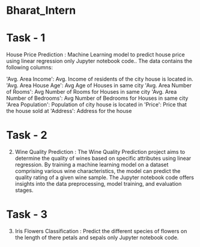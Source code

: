 # Bharat_Intern

# Task - 1
House Price Prediction :
Machine Learning model to predict house
price using linear regression only
Jupyter notebook code..
The data contains the following columns:

'Avg. Area Income': Avg. Income of residents of the city house is located in.
'Avg. Area House Age': Avg Age of Houses in same city
'Avg. Area Number of Rooms': Avg Number of Rooms for Houses in same city
'Avg. Area Number of Bedrooms': Avg Number of Bedrooms for Houses in same city
'Area Population': Population of city house is located in
'Price': Price that the house sold at
'Address': Address for the house


# Task - 2
2. Wine Quality Prediction :
 The Wine Quality Prediction project aims to determine the quality of wines based on specific attributes using linear regression. By training a machine learning model on a dataset comprising various wine characteristics, the model can predict the quality rating of a given wine sample. The Jupyter notebook code offers insights into the data preprocessing, model training, and evaluation stages.

# Task - 3
3. Iris Flowers Classification :
Predict the different species of flowers on
the length of there petals and sepals
only Jupyter notebook code.
